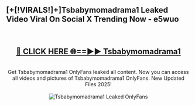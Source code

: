 <h2>[+[!VIRALS!]+]Tsbabymomadrama1 Leaked Video Viral On Social X Trending Now - e5wuo</h2>
<br>
<div align="center">
<h2><a href="https://libra.edu.pl?Tsbabymomadrama1" rel="nofollow">🔴 CLICK HERE 🌐==►► Tsbabymomadrama1</a></h2>
<br>
Get Tsbabymomadrama1 OnlyFans leaked all content. Now you can access all videos and pictures of Tsbabymomadrama1 OnlyFans. New Updated Files 2025!
<br>
<br>
<a href="https://libra.edu.pl?Tsbabymomadrama1" rel="nofollow" data-target="animated-image.originalLink"><img src="https://i.ibb.co.com/WyWwxjT/player-gif2.gif" alt="Tsbabymomadrama1 Leaked OnlyFans" style="max-width: 100%; display: inline-block;" data-target="animated-image.originalImage"></a>
</div>
<br>